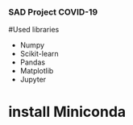 ### SAD Project COVID-19

#Used libraries
* Numpy
* Scikit-learn
* Pandas
* Matplotlib
* Jupyter


# install Miniconda